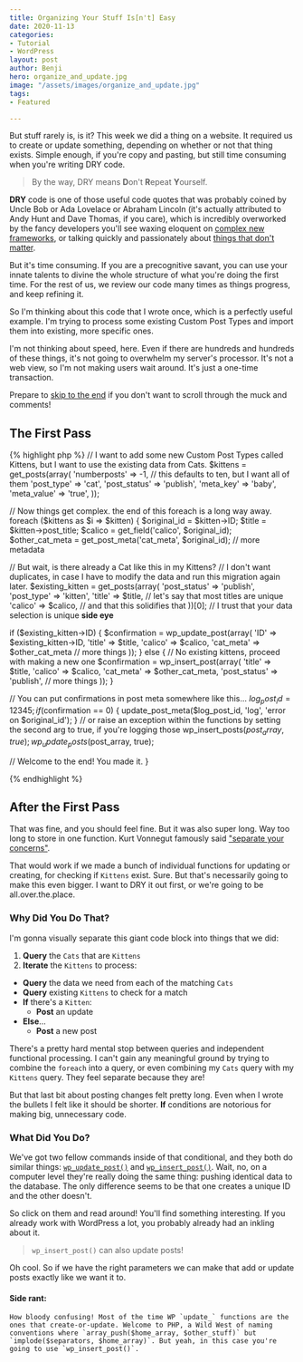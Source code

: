 ```yaml
---
title: Organizing Your Stuff Is[n't] Easy
date: 2020-11-13
categories:
- Tutorial
- WordPress
layout: post
author: Benji
hero: organize_and_update.jpg
image: "/assets/images/organize_and_update.jpg"
tags:
- Featured

---
```

But stuff rarely is, is it? This week we did a thing on a website. It required us to create or update something, depending on whether or not that thing exists. Simple enough, if you're copy and pasting, but still time consuming when you're writing DRY code.

> By the way, DRY means **D**on't **R**epeat **Y**ourself.

**DRY** code is one of those useful code quotes that was probably coined by Uncle Bob or Ada Lovelace or Abraham Lincoln (it's actually attributed to Andy Hunt and Dave Thomas, if you care), which is incredibly overworked by the fancy developers you'll see waxing eloquent on [complex new frameworks](https://www.youtube.com/watch?v=G6qOvbLngVs), or talking quickly and passionately about [things that don't matter](https://youtu.be/qGdYVslWJdQ?t=906).

But it's time consuming. If you are a precognitive savant, you can use your innate talents to divine the whole structure of what you're doing the first time. For the rest of us, we review our code many times as things progress, and keep refining it.

So I'm thinking about this code that I wrote once, which is a perfectly useful example. I'm trying to process some existing Custom Post Types and import them into existing, more specific ones.

I'm not thinking about speed, here. Even if there are hundreds and hundreds of these things, it's not going to overwhelm my server's processor. It's not a web view, so I'm not making users wait around. It's just a one-time transaction.

Prepare to [skip to the end](#after-the-first-pass) if you don't want to scroll through the muck and comments!

## The First Pass
{% highlight php %}
// I want to add some new Custom Post Types called Kittens, but I want to use the existing data from Cats.
$kittens = get_posts(array(
  'numberposts' => -1, // this defaults to ten, but I want all of them
  'post_type'   => 'cat',
  'post_status' => 'publish',
  'meta_key'    => 'baby',
  'meta_value'  => 'true',
));

// Now things get complex. the end of this foreach is a long way away.
foreach ($kittens as $i => $kitten) {
  $original_id = $kitten->ID;
  $title = $kitten->post_title;
  $calico = get_field('calico', $original_id);
  $other_cat_meta = get_post_meta('cat_meta', $original_id);
  // more metadata
  
  // But wait, is there already a Cat like this in my Kittens?
  // I don't want duplicates, in case I have to modify the data and run this migration again later.
  $existing_kitten = get_posts(array(
    'post_status' => 'publish',
    'post_type' => 'kitten',
    'title' => $title,   // let's say that most titles are unique
    'calico' => $calico, // and that this solidifies that
  ))[0]; // I trust that your data selection is unique **side eye**
  
  if ($existing_kitten->ID) {
  	$confirmation = wp_update_post(array(
        'ID' => $existing_kitten->ID,
        'title' => $title,
        'calico' => $calico,
        'cat_meta' => $other_cat_meta
        // more things
    ));
  } else {
    // No existing kittens, proceed with making a new one
    $confirmation = wp_insert_post(array(
      'title' => $title,
      'calico' => $calico,
      'cat_meta' => $other_cat_meta,
      'post_status' => 'publish',
      // more things
    ));
  }
  
  // You can put confirmations in post meta somewhere like this...
  $log_post_id = 12345;
  if ($confirmation == 0) { update_post_meta($log_post_id, 'log', 'error on $original_id'); }
  // or raise an exception within the functions by setting the second arg to true, if you're logging those
  wp_insert_posts($post_array, true);
  wp_update_posts($post_array, true);
  
  // Welcome to the end! You made it.
}

{% endhighlight %}

## After the First Pass
That was fine, and you should feel fine. But it was also super long. Way too long to store in one function. Kurt Vonnegut famously said <a href="https://en.wikipedia.org/wiki/Separation_of_concerns" target="_blank">"separate your concerns"</a>.

That would work if we made a bunch of individual functions for updating or creating, for checking if `Kittens` exist. Sure. But that's necessarily going to make this even bigger. I want to DRY it out first, or we're going to be all.over.the.place.

### Why Did You Do That?
I'm gonna visually separate this giant code block into things that we did:

1. **Query** the `Cats` that are `Kittens`
1. **Iterate** the `Kittens` to process:
  + **Query** the data we need from each of the matching `Cats`
  + **Query** existing `Kittens` to check for a match
  + **If** there's a `Kitten`:
    + **Post** an update
  + **Else**...
    + **Post** a new post

There's a pretty hard mental stop between queries and independent functional processing. I can't gain any meaningful ground by trying to combine the `foreach` into a query, or even combining my `Cats` query with my `Kittens` query. They feel separate because they are!

But that last bit about posting changes felt pretty long. Even when I wrote the bullets I felt like it should be shorter. **If** conditions are notorious for making big, unnecessary code.

### What Did You Do?
We've got two fellow commands inside of that conditional, and they both do similar things: <a href='https://developer.wordpress.org/reference/functions/wp_update_post/' target='_blank'><code class="highlighter-rouge">wp_update_post()</code></a> and <a href='https://developer.wordpress.org/reference/functions/wp_insert_post/' target='_blank'><code class="highlighter-rouge">wp_insert_post()</code></a>. Wait, no, on a computer level they're really doing the same thing: pushing identical data to the database. The only difference seems to be that one creates a unique ID and the other doesn't.

So click on them and read around! You'll find something interesting. If you already work with WordPress a lot, you probably already had an inkling about it.

> `wp_insert_post()` can also update posts!

Oh cool. So if we have the right parameters we can make that add or update posts exactly like we want it to.

#### Side rant:
```How bloody confusing! Most of the time WP `update_` functions are the ones that create-or-update. Welcome to PHP, a Wild West of naming conventions where `array_push($home_array, $other_stuff)` but `implode($separators, $home_array)`. But yeah, in this case you're going to use `wp_insert_post()`.```